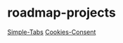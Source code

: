 # roadmap-projects

[Simple-Tabs](https://roadmap.sh/projects/simple-tabs "Simple-Tabs")
[Cookies-Consent](https://roadmap.sh/projects/cookie-consent)
